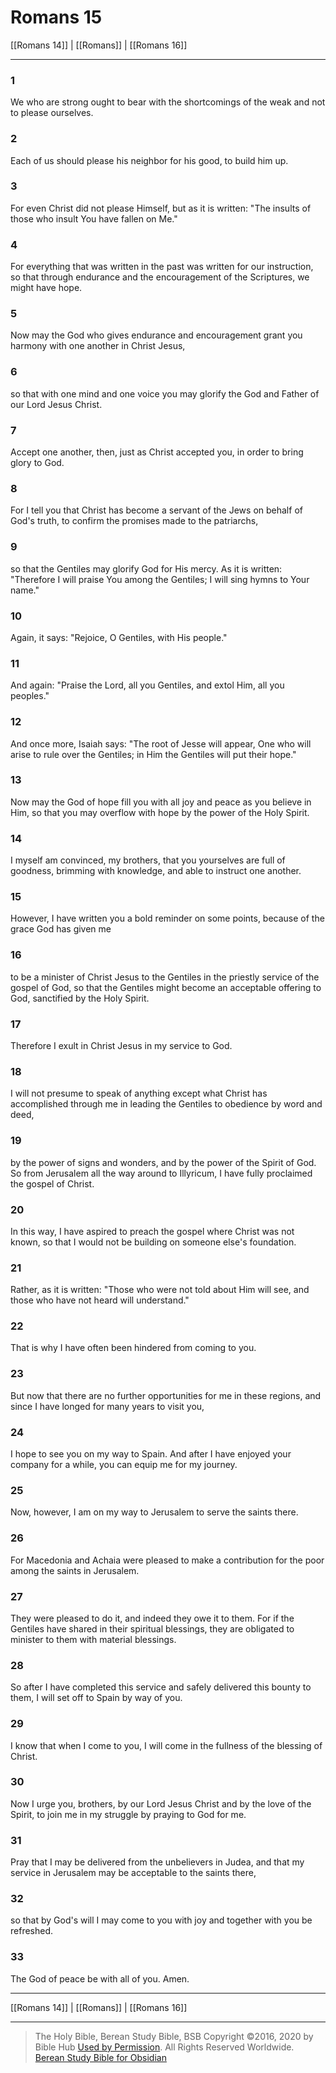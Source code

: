 # Romans 15

[[Romans 14]] | [[Romans]] | [[Romans 16]]

---

### 1
We who are strong ought to bear with the shortcomings of the weak and not to please ourselves.

### 2
Each of us should please his neighbor for his good, to build him up.

### 3
For even Christ did not please Himself, but as it is written: "The insults of those who insult You have fallen on Me."

### 4
For everything that was written in the past was written for our instruction, so that through endurance and the encouragement of the Scriptures, we might have hope.

### 5
Now may the God who gives endurance and encouragement grant you harmony with one another in Christ Jesus,

### 6
so that with one mind and one voice you may glorify the God and Father of our Lord Jesus Christ.

### 7
Accept one another, then, just as Christ accepted you, in order to bring glory to God.

### 8
For I tell you that Christ has become a servant of the Jews on behalf of God's truth, to confirm the promises made to the patriarchs,

### 9
so that the Gentiles may glorify God for His mercy. As it is written: "Therefore I will praise You among the Gentiles; I will sing hymns to Your name."

### 10
Again, it says: "Rejoice, O Gentiles, with His people."

### 11
And again: "Praise the Lord, all you Gentiles, and extol Him, all you peoples."

### 12
And once more, Isaiah says: "The root of Jesse will appear, One who will arise to rule over the Gentiles; in Him the Gentiles will put their hope."

### 13
Now may the God of hope fill you with all joy and peace as you believe in Him, so that you may overflow with hope by the power of the Holy Spirit.

### 14
I myself am convinced, my brothers, that you yourselves are full of goodness, brimming with knowledge, and able to instruct one another.

### 15
However, I have written you a bold reminder on some points, because of the grace God has given me

### 16
to be a minister of Christ Jesus to the Gentiles in the priestly service of the gospel of God, so that the Gentiles might become an acceptable offering to God, sanctified by the Holy Spirit.

### 17
Therefore I exult in Christ Jesus in my service to God.

### 18
I will not presume to speak of anything except what Christ has accomplished through me in leading the Gentiles to obedience by word and deed,

### 19
by the power of signs and wonders, and by the power of the Spirit of God. So from Jerusalem all the way around to Illyricum, I have fully proclaimed the gospel of Christ.

### 20
In this way, I have aspired to preach the gospel where Christ was not known, so that I would not be building on someone else's foundation.

### 21
Rather, as it is written: "Those who were not told about Him will see, and those who have not heard will understand."

### 22
That is why I have often been hindered from coming to you.

### 23
But now that there are no further opportunities for me in these regions, and since I have longed for many years to visit you,

### 24
I hope to see you on my way to Spain. And after I have enjoyed your company for a while, you can equip me for my journey.

### 25
Now, however, I am on my way to Jerusalem to serve the saints there.

### 26
For Macedonia and Achaia were pleased to make a contribution for the poor among the saints in Jerusalem.

### 27
They were pleased to do it, and indeed they owe it to them. For if the Gentiles have shared in their spiritual blessings, they are obligated to minister to them with material blessings.

### 28
So after I have completed this service and safely delivered this bounty to them, I will set off to Spain by way of you.

### 29
I know that when I come to you, I will come in the fullness of the blessing of Christ.

### 30
Now I urge you, brothers, by our Lord Jesus Christ and by the love of the Spirit, to join me in my struggle by praying to God for me.

### 31
Pray that I may be delivered from the unbelievers in Judea, and that my service in Jerusalem may be acceptable to the saints there,

### 32
so that by God's will I may come to you with joy and together with you be refreshed.

### 33
The God of peace be with all of you. Amen.

---

[[Romans 14]] | [[Romans]] | [[Romans 16]]

---

> The Holy Bible, Berean Study Bible, BSB
> Copyright &copy;2016, 2020 by Bible Hub
> [Used by Permission](https://berean.bible/terms.htm). All Rights Reserved Worldwide.
> [Berean Study Bible for Obsidian](https://github.com/gapmiss/berean-study-bible-for-obsidian)

